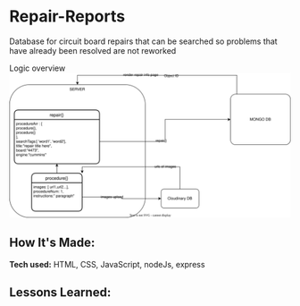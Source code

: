 # Repair-Reports
Database for circuit board repairs that can be searched so problems that have already been resolved are not reworked

Logic overview ![DrawIO](https://github.com/jesusdoza/diagrams/blob/main/repair-reports/Untitled%20Diagram.drawio.svg)




## How It's Made:


**Tech used:** HTML, CSS, JavaScript, nodeJs, express




## Lessons Learned:
